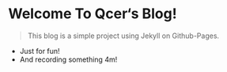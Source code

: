 # Welcome To Qcer‘s Blog!
> This blog is a simple project using Jekyll on Github-Pages.

 - Just for fun!
 - And recording something 4m!